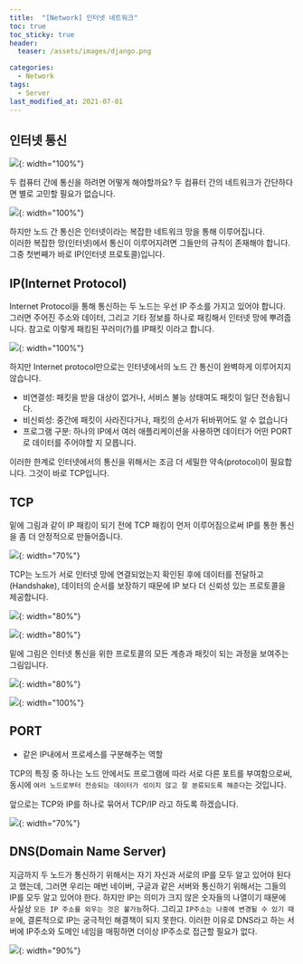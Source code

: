 ```yaml
---
title:  "[Network] 인터넷 네트워크"
toc: true
toc_sticky: true
header:
  teaser: /assets/images/django.png

categories:
  - Network
tags:
  - Server
last_modified_at: 2021-07-01
---  
```





## 인터넷 통신  
![](/assets/images/network_1.png){: width="100%"}  

두 컴퓨터 간에 통신을 하려면 어떻게 해야할까요? 두 컴퓨터 간의 네트워크가 간단하다면 별로 고민할 필요가 없습니다.  

![](/assets/images/network_2.png){: width="100%"}  

하지만 노드 간 통신은 인터넷이라는 복잡한 네트워크 망을 통해 이루어집니다.  
이러한 복잡한 망(인터넷)에서 통신이 이루어지려면 그들만의 규칙이 존재해야 합니다.  
그중 첫번째가 바로 IP(인터넷 프로토콜)입니다.  

## IP(Internet Protocol)

Internet Protocol을 통해 통신하는 두 노드는 우선 IP 주소를 가지고 있어야 합니다. 그러면 주어진 주소와 데이터, 그리고 기타 정보를 하나로 패킹해서 인터넷 망에 뿌려줍니다. 참고로 이렇게 패킹된 꾸러미(?)를 IP패킷 이라고 합니다.  

![](/assets/images/network_3.png){: width="100%"}  

하지만 Internet protocol만으로는 인터넷에서의 노드 간 통신이 완벽하게 이루어지지 않습니다.  

- 비연결성: 패킷을 받을 대상이 없거나, 서비스 불능 상태여도 패킷이 일단 전송됩니다.
- 비신뢰성: 중간에 패킷이 사라진다거나, 패킷의 순서가 뒤바뀌어도 알 수 없습니다
- 프로그램 구분: 하나의 IP에서 여러 애플리케이션을 사용하면 데이터가 어떤 PORT로 데이터를 주어야할 지 모릅니다.  

이러한 한계로 인터넷에서의 통신을 위해서는 조금 더 세밀한 약속(protocol)이 필요합니다. 그것이 바로 TCP입니다.  

## TCP  

밑에 그림과 같이 IP 패킹이 되기 전에 TCP 패킹이 먼저 이루어짐으로써 IP를 통한 통신을 좀 더 안정적으로 만들어줍니다.  

![](/assets/images/network_4.png){: width="70%"}   

TCP는 노드가 서로 인터넷 망에 연결되었는지 확인된 후에 데이터를 전달하고(Handshake), 데이터의 순서를 보장하기 때문에 IP 보다 더 신뢰성 있는 프로토콜을 제공합니다.  

![](/assets/images/network_7.png){: width="80%"}  

![](/assets/images/network_8.png){: width="80%"}  

밑에 그림은 인터넷 통신을 위한 프로토콜의 모든 계층과 패킷이 되는 과정을 보여주는 그림입니다.    

![](/assets/images/network_5.png){: width="80%"}   

![](/assets/images/network_6.png){: width="100%"}  

## PORT  
- 같은 IP내에서 프로세스를 구분해주는 역할  

TCP의 특징 중 하나는 노드 안에서도 프로그램에 따라 서로 다른 포트를 부여함으로써, 동시에 `여러 노드로부터 전송되는 데이터가 섞이지 않고 잘 분류되도록 해준다`는 것입니다.  

앞으로는 TCP와 IP를 하나로 묶어서 TCP/IP 라고 하도록 하겠습니다.  

![](/assets/images/network_9.png){: width="70%"}  


## DNS(Domain Name Server)  

지금까지 두 노드가 통신하기 위해서는 자기 자신과 서로의 IP를 모두 알고 있어야 된다고 했는데, 그러면 우리는 매번 네이버, 구글과 같은 서버와 통신하기 위해서는 그들의 IP를 모두 알고 있어야 한다. 하지만 IP는 의미가 크지 않은 숫자들의 나열이기 때문에 사실상 `모든 IP 주소를 외우는 것은 불가능`하다. 그리고 `IP주소는 나중에 변경될 수 있기 때문`에, 결론적으로 IP는 궁극적인 해결책이 되지 못한다. 이러한 이유로 DNS라고 하는 서버에 IP주소와 도메인 네임을 매핑하면 더이상 IP주소로 접근할 필요가 없다. 

![](/assets/images/network_10.png){: width="90%"}  
